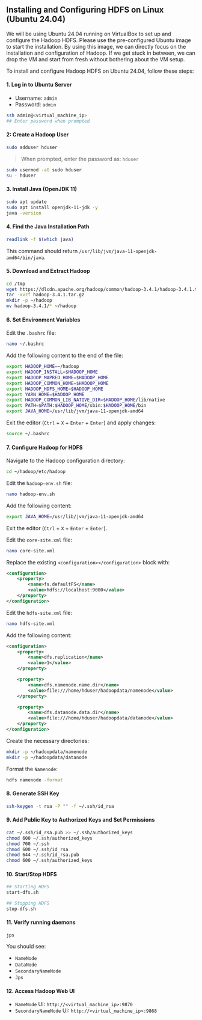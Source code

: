 ## Installing and Configuring HDFS on Linux (Ubuntu 24.04)

We will be using Ubuntu 24.04 running on VirtualBox to set up and configure the Hadoop HDFS. Please use the pre-configured Ubuntu image to start the installation. By using this image, we can directly focus on the installation and configuration of Hadoop. If we get stuck in between, we can drop the VM and start from fresh without bothering about the VM setup.

To install and configure Hadoop HDFS on Ubuntu 24.04, follow these steps:

#### 1. Log in to Ubuntu Server

- Username: `admin`
- Password: `admin`

```bash
ssh admin@<virtual_machine_ip>
## Enter password when prompted
```

#### 2: Create a Hadoop User

```bash
sudo adduser hduser
```

> When prompted, enter the password as: `hduser`

```bash
sudo usermod -aG sudo hduser
su - hduser
```

#### 3. Install Java (OpenJDK 11)

```bash
sudo apt update
sudo apt install openjdk-11-jdk -y
java -version
```

#### 4. Find the Java Installation Path

```bash
readlink -f $(which java)
```

This command should return `/usr/lib/jvm/java-11-openjdk-amd64/bin/java`.

#### 5. Download and Extract Hadoop

```bash
cd /tmp
wget https://dlcdn.apache.org/hadoop/common/hadoop-3.4.1/hadoop-3.4.1.tar.gz
tar -xvzf hadoop-3.4.1.tar.gz
mkdir -p ~/hadoop
mv hadoop-3.4.1/* ~/hadoop
```

#### 6. Set Environment Variables

Edit the `.bashrc` file:

```bash
nano ~/.bashrc
```

Add the following content to the end of the file:

```bash
export HADOOP_HOME=~/hadoop
export HADOOP_INSTALL=$HADOOP_HOME
export HADOOP_MAPRED_HOME=$HADOOP_HOME
export HADOOP_COMMON_HOME=$HADOOP_HOME
export HADOOP_HDFS_HOME=$HADOOP_HOME
export YARN_HOME=$HADOOP_HOME
export HADOOP_COMMON_LIB_NATIVE_DIR=$HADOOP_HOME/lib/native
export PATH=$PATH:$HADOOP_HOME/sbin:$HADOOP_HOME/bin
export JAVA_HOME=/usr/lib/jvm/java-11-openjdk-amd64
```

Exit the editor (`Ctrl` + `X` + `Enter` + `Enter`) and apply changes:

```bash
source ~/.bashrc
```

#### 7. Configure Hadoop for HDFS

Navigate to the Hadoop configuration directory:

```bash
cd ~/hadoop/etc/hadoop
```

Edit the `hadoop-env.sh` file:

```bash
nano hadoop-env.sh
```

Add the following content:

```bash
export JAVA_HOME=/usr/lib/jvm/java-11-openjdk-amd64
```

Exit the editor (`Ctrl` + `X` + `Enter` + `Enter`).

Edit the `core-site.xml` file:

```bash
nano core-site.xml
```

Replace the existing `<configuration></configuration>` block with:

```xml
<configuration>
    <property>
        <name>fs.defaultFS</name>
        <value>hdfs://localhost:9000</value>
    </property>
</configuration>
```

Edit the `hdfs-site.xml` file:

```bash
nano hdfs-site.xml
```

Add the following content:

```xml
<configuration>
    <property>
        <name>dfs.replication</name>
        <value>1</value>
    </property>

    <property>
        <name>dfs.namenode.name.dir</name>
        <value>file:///home/hduser/hadoopdata/namenode</value>
    </property>

    <property>
        <name>dfs.datanode.data.dir</name>
        <value>file:///home/hduser/hadoopdata/datanode</value>
    </property>
</configuration>
```

Create the necessary directories:

```bash
mkdir -p ~/hadoopdata/namenode
mkdir -p ~/hadoopdata/datanode
```

Format the `Namenode`:

```bash
hdfs namenode -format
```

#### 8. Generate SSH Key

```bash
ssh-keygen -t rsa -P "" -f ~/.ssh/id_rsa
```

#### 9. Add Public Key to Authorized Keys and Set Permissions

```bash
cat ~/.ssh/id_rsa.pub >> ~/.ssh/authorized_keys
chmod 600 ~/.ssh/authorized_keys
chmod 700 ~/.ssh
chmod 600 ~/.ssh/id_rsa
chmod 644 ~/.ssh/id_rsa.pub
chmod 600 ~/.ssh/authorized_keys
```

#### 10. Start/Stop HDFS

```bash
## Starting HDFS
start-dfs.sh

## Stopping HDFS
stop-dfs.sh
```

#### 11. Verify running daemons

    jps

You should see:

- `NameNode`
- `DataNode`
- `SecondaryNameNode`
- `Jps`

#### 12. Access Hadoop Web UI

- `NameNode` UI: `http://<virtual_machine_ip>:9870`
- `SecondaryNameNode` UI: `http://<virtual_machine_ip>:9868`